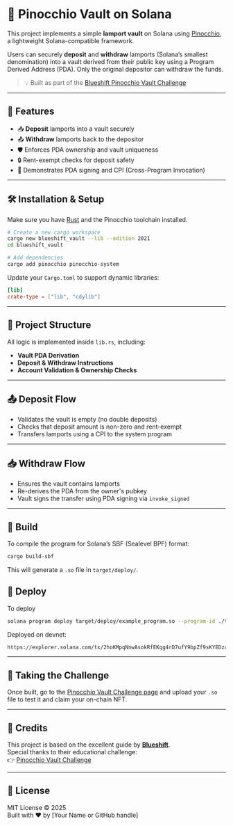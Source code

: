 # 🏦 Pinocchio Vault on Solana

This project implements a simple **lamport vault** on Solana using [Pinocchio](https://learn.blueshift.gg/en/courses/introduction-to-pinocchio), a lightweight Solana-compatible framework.

Users can securely **deposit** and **withdraw** lamports (Solana’s smallest denomination) into a vault derived from their public key using a Program Derived Address (PDA). Only the original depositor can withdraw the funds.

> 💡 Built as part of the [Blueshift Pinocchio Vault Challenge](https://learn.blueshift.gg/en/challenges/pinocchio-vault)

---

## 🔧 Features

- 📥 **Deposit** lamports into a vault securely  
- 📤 **Withdraw** lamports back to the depositor  
- 🛡️ Enforces PDA ownership and vault uniqueness  
- 🔒 Rent-exempt checks for deposit safety  
- 🧠 Demonstrates PDA signing and CPI (Cross-Program Invocation)

---

## 🛠️ Installation & Setup

Make sure you have [Rust](https://www.rust-lang.org/tools/install) and the Pinocchio toolchain installed.

```bash
# Create a new cargo workspace
cargo new blueshift_vault --lib --edition 2021
cd blueshift_vault

# Add dependencies
cargo add pinocchio pinocchio-system
```

Update your `Cargo.toml` to support dynamic libraries:

```toml
[lib]
crate-type = ["lib", "cdylib"]
```

---

## 📁 Project Structure

All logic is implemented inside `lib.rs`, including:

- **Vault PDA Derivation**  
- **Deposit & Withdraw Instructions**  
- **Account Validation & Ownership Checks**

---

## 📤 Deposit Flow

- Validates the vault is empty (no double deposits)  
- Checks that deposit amount is non-zero and rent-exempt  
- Transfers lamports using a CPI to the system program  

---

## 📥 Withdraw Flow

- Ensures the vault contains lamports  
- Re-derives the PDA from the owner's pubkey  
- Vault signs the transfer using PDA signing via `invoke_signed`  

---

## 🧪 Build

To compile the program for Solana’s SBF (Sealevel BPF) format:

```bash
cargo build-sbf
```

This will generate a `.so` file in `target/deploy/`.

## 🧪 Deploy

To deploy 

```bash
solana program deploy target/deploy/example_program.so --program-id ./target/deploy/example_program-keypair.json
```

Deployed on devnet:

```bash
https://explorer.solana.com/tx/2hoKMpqNnwAsokRfEKqg4rD7ufY9bpZf9sKYEDzam7uKN3NTZuLu9oWkurukSSvxYavdvWPY9ywyNvC3wvFLFf4?cluster=devnet
```

---

## 🏁 Taking the Challenge

Once built, go to the [Pinocchio Vault Challenge page](https://learn.blueshift.gg/en/challenges/pinocchio-vault/verify) and upload your `.so` file to test it and claim your on-chain NFT.

---

## 🙏 Credits

This project is based on the excellent guide by **[Blueshift](https://learn.blueshift.gg)**.  
Special thanks to their educational challenge:  
👉 [Pinocchio Vault Challenge](https://learn.blueshift.gg/en/challenges/pinocchio-vault)

---

## 📜 License

MIT License © 2025  
Built with ❤️ by [Your Name or GitHub handle]
